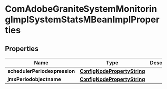 
# ComAdobeGraniteSystemMonitoringImplSystemStatsMBeanImplProperties

## Properties
Name | Type | Description | Notes
------------ | ------------- | ------------- | -------------
**schedulerPeriodexpression** | [**ConfigNodePropertyString**](ConfigNodePropertyString.md) |  |  [optional]
**jmxPeriodobjectname** | [**ConfigNodePropertyString**](ConfigNodePropertyString.md) |  |  [optional]



